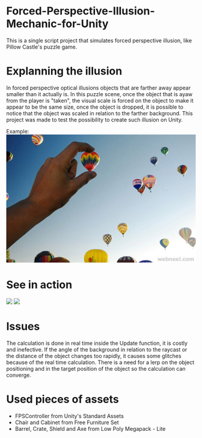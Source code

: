 # Forced-Perspective-Illusion-Mechanic-for-Unity
This is a single script project that simulates forced perspective illusion, like Pillow Castle's puzzle game.

# Explanning the illusion
In forced perspective optical illusions objects that are farther away appear smaller than it actually is. In this puzzle scene, once the object that is ayaw from the player is "taken", the visual scale is forced on the object to make it appear to be the same size, once the object is dropped, it is possible to notice that the object was scaled in relation to the farther background.
This project was made to test the possibility to create such illusion on Unity.

Example:
![](media/forced-perspective-example.jpg)

# See in action
![](media/gif1.gif)
![](media/gif2.gif)

# Issues
The calculation is done in real time inside the Update function, it is costly and inefective.
If the angle of the background in relation to the raycast or the distance of the object changes too rapidly, it causes some glitches because of the real time calculation.
There is a need for a lerp on the object positioning and in the target position of the object so the calculation can converge.

# Used pieces of assets
* FPSController from Unity's Standard Assets
* Chair and Cabinet from Free Furniture Set
* Barrel, Crate, Shield and Axe from Low Poly Megapack - Lite